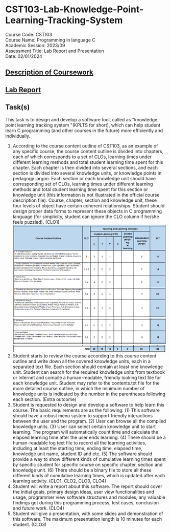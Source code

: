 # CST103-Lab-Knowledge-Point-Learning-Tracking-System
Course Code: CST103\
Course Name: Programming in language C\
Academic Session: 2023/09\
Assessment Title: Lab Report and Presentation\
Date: 02/01/2024
## [Description of Coursework](https://github.com/letianjiang2/CST103-Lab-Knowledge-Point-Learning-Tracking-System/tree/main/Lab%20Report)
## [Lab Report](https://github.com/letianjiang2/CST103-Lab-Knowledge-Point-Learning-Tracking-System/blob/main/Lab%20Report%20and%20Presentation.pdf)
## Task(s)
This task is to design and develop a software tool, called as "knowledge point learning tracking system "(KPLTS for short), which can help student learn C programming (and other courses in the future) more efficiently and individually.
1. According to the course content outline of CST103, as an example of any specific course, the course content outline is divided into chapters, each of which corresponds to a set of CLOs, learning times under different learning methods and total student learning time spent for this chapter. Each chapter is then divided into several sections, and each section is divided into several knowledge units, or knowledge points in pedagogy jargon. Each section or each knowledge unit should have corresponding set of CLOs, learning times under different learning methods and total student learning time spent for this section or knowledge unit (this information is not illustrated in the official course description file). Course, chapter, section and knowledge unit, these four levels of object have certain coherent relationships. Student should design proper data forms to represent these objects in C programming language (for simplicity, student can ignore the CLO column if he/she feels puzzled). (CLO1)
![alt text](Image/image.png)
![alt text](Image/image-1.png)
![alt text](Image/image-2.png)
2. Student starts to review the course according to this course content outline and write down all the covered knowledge units, each in a separated text file. Each section should contain at least one knowledge unit. Student can search for the required knowledge units from textbook or Internet and compile a human-readable, friendly looking text file for each knowledge unit. Student may refer to the contents.txt file for the more detailed course outline, in which the minimum number of knowledge units is indicated by the number in the parentheses following each section. (Extra outcome)
3. Student is requested to design and develop a software to help learn this course. The basic requirements are as the following: (1) This software should have a robust menu system to support friendly interactions between the user and the program. (2) User can browse all the compiled knowledge units. (3) User can select certain knowledge unit to start learning. The program will automatically count time and calculate the elapsed learning time after the user ends learning. (4) There should be a human-readable log text file to record all the learning activities, including at least the starting time, ending time, elapsed time, knowledge unit name, student ID and etc. (5) The software should provide a way to show different kinds of cumulative learning times spent by specific student for specific course on specific chapter, section and knowledge unit. (6) There should be a binary file to store all these different kinds of cumulative learning times, which is updated after each learning activity. (CLO1, CLO2, CLO3, CLO4)
4. Student will write a report about this software. The report should cover the initial goals, primary design ideas, user view functionalities and usage, programmer view software structures and modules, any valuable findings got during this programming process, test cases, conclusion and future work. (CLO4)
5. Student will give a presentation, with some slides and demonstration of this software. The maximum presentation length is 10 minutes for each student. (CLO3)